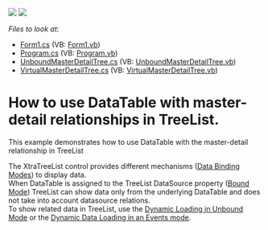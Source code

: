 <!-- default badges list -->
[![](https://img.shields.io/badge/Open_in_DevExpress_Support_Center-FF7200?style=flat-square&logo=DevExpress&logoColor=white)](https://supportcenter.devexpress.com/ticket/details/E3597)
[![](https://img.shields.io/badge/📖_How_to_use_DevExpress_Examples-e9f6fc?style=flat-square)](https://docs.devexpress.com/GeneralInformation/403183)
<!-- default badges end -->
<!-- default file list -->
*Files to look at*:

* [Form1.cs](./CS/E3597/Form1.cs) (VB: [Form1.vb](./VB/E3597/Form1.vb))
* [Program.cs](./CS/E3597/Program.cs) (VB: [Program.vb](./VB/E3597/Program.vb))
* [UnboundMasterDetailTree.cs](./CS/E3597/UnboundMasterDetailTree.cs) (VB: [UnboundMasterDetailTree.vb](./VB/E3597/UnboundMasterDetailTree.vb))
* [VirtualMasterDetailTree.cs](./CS/E3597/VirtualMasterDetailTree.cs) (VB: [VirtualMasterDetailTree.vb](./VB/E3597/VirtualMasterDetailTree.vb))
<!-- default file list end -->
# How to use DataTable  with  master-detail relationships in TreeList.


<p>This example demonstrates how to use DataTable with the master-detail relationship in TreeList</p><p>The XtraTreeList control provides different mechanisms (<a href="http://documentation.devexpress.com/#WindowsForms/CustomDocument305"><u>Data Binding Modes</u></a>) to display data. <br />
When DataTable is assigned to the TreeList DataSource property (<a href="http://documentation.devexpress.com/#WindowsForms/CustomDocument5555"><u>Bound Mode</u></a>) TreeList can show data only from the underlying DataTable and does not take into account datasource relations.  <br />
To show related data in TreeList, use the  <a href="http://documentation.devexpress.com/#WindowsForms/CustomDocument178"><u>Dynamic Loading in Unbound Mode</u></a> or the <a href="http://documentation.devexpress.com/#WindowsForms/CustomDocument5560"><u>Dynamic Data Loading in an Events mode</u></a>.</p>

<br/>


